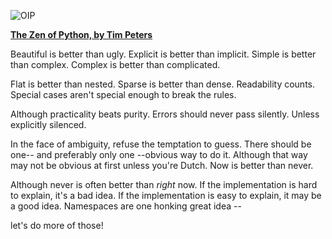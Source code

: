 ![OIP](https://user-images.githubusercontent.com/110995647/206400383-fa2494ae-82b5-4443-9e10-4eb5d5dd57ea.jpg)


<ins><head>**The Zen of Python, by Tim Peters**</head></ins>
 




Beautiful is better than ugly.
Explicit is better than implicit.
Simple is better than complex.
Complex is better than complicated.


Flat is better than nested.
Sparse is better than dense.
Readability counts.
Special cases aren't special enough to break the rules.


Although practicality beats purity.
Errors should never pass silently.
Unless explicitly silenced.


In the face of ambiguity, refuse the temptation to guess.
There should be one-- and preferably only one --obvious way to do it.
Although that way may not be obvious at first unless you're Dutch.
Now is better than never.


Although never is often better than *right* now.
If the implementation is hard to explain, it's a bad idea.
If the implementation is easy to explain, it may be a good idea.
Namespaces are one honking great idea -- 


let's do more of those!
